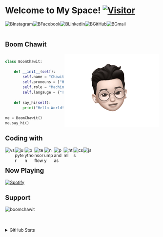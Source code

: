 # Welcome to My Space! [![Visitor](https://visitor-badge.laobi.icu/badge?page_id=BoomChawit.BoomChawit)](https://github.com/BoomChawit)

<a href="https://www.instagram.com/b.chawit">
  <img align="left" alt="BInstagram" height="30" src="https://cdn-icons-png.flaticon.com/512/2111/2111463.png"/>
</a>
<a href="https://www.facebook.com/boomchawit">
  <img align="left" alt="BFacebook" height="30" src="https://cdn-icons-png.flaticon.com/512/733/733547.png"/>
</a>
<a href="https://www.linkedin.com/in/bchawit">
  <img align="left" alt="BLinkedIn" height="30" src="https://cdn-icons-png.flaticon.com/512/174/174857.png"/>
</a>
<a href="https://github.com/BoomChawit">
  <img align="left" alt="BGitHub" height="30" src="https://cdn-icons-png.flaticon.com/512/733/733553.png"/>
</a>
<a href="mailto:boomchawit.2203@gmail.com">
  <img align="left" alt="BGmail" height="32" src="https://cdn-icons-png.flaticon.com/512/732/732200.png"/>
</a>
<br><br>

## Boom Chawit 
<img align="right" alt="ChawitGIF" src="https://github.com/BoomChawit/BoomChawit/blob/main/Pics/Memoji_BoomChawit.gif" height="240" />


```python

class BoomChawit:

    def __init__(self):
        self.name = "Chawit Kaewnuratchadasor"
        self.pronouns = ["He", "Him"]
        self.role = "Machine Learning Engineer"
        self.langauge = {"Thai" : "Native", "English" : "Fluent"}

    def say_hi(self):
        print("Hello World!")

me = BoomChawit()
me.say_hi()


```
<!-- ## Currently working on 

- Trying to sleep 
- AI Image Generator from Texts (Autoencoder) 
- My PortFolio Website by React Native -->


## Coding with

<img align="left" alt="vs" width="32" src="https://cdn.jsdelivr.net/gh/devicons/devicon/icons/vscode/vscode-original.svg">
<img align="left" alt="jupyter" width="32" src="https://cdn.jsdelivr.net/gh/devicons/devicon/icons/jupyter/jupyter-original-wordmark.svg"/>
<img align="left" alt="python" width="32" src="https://cdn.jsdelivr.net/gh/devicons/devicon/icons/python/python-original.svg"/>
<!-- <img align="left" alt="c" width="32" src="https://cdn.jsdelivr.net/gh/devicons/devicon/icons/c/c-original.svg"/> -->
<!-- <img align="left" alt="matlab" width="32" src="https://cdn.jsdelivr.net/gh/devicons/devicon/icons/matlab/matlab-original.svg"/> -->
<!-- <img align="left" alt="r" width="32" src="https://cdn.jsdelivr.net/gh/devicons/devicon/icons/r/r-original.svg"/> -->
<img align="left" alt="tensorflow" width="32" src="https://cdn.jsdelivr.net/gh/devicons/devicon/icons/tensorflow/tensorflow-original.svg"/>
<img align="left" alt="numpy" width="32" src="https://cdn.jsdelivr.net/gh/devicons/devicon/icons/numpy/numpy-original.svg"/>
<img align="left" alt="pandas" width="32" src="https://cdn.jsdelivr.net/gh/devicons/devicon/icons/pandas/pandas-original.svg"/>
<img align="left" alt="html" width="32" src="https://cdn.jsdelivr.net/gh/devicons/devicon/icons/html5/html5-original.svg">
<img align="left" alt="css" width="32" src="https://cdn.jsdelivr.net/gh/devicons/devicon/icons/css3/css3-original.svg">
<img align="left" alt="js" width="32" src="https://cdn.jsdelivr.net/gh/devicons/devicon/icons/javascript/javascript-original.svg">
<!-- <img align="left" alt="jq" width="32" src="https://cdn.jsdelivr.net/gh/devicons/devicon/icons/jquery/jquery-original.svg"> -->
<!-- <img align="left" alt="bs" width="32" src="https://cdn.jsdelivr.net/gh/devicons/devicon/icons/bootstrap/bootstrap-original.svg"> -->
<!-- <img align="left" alt="sql" width="32" src="https://cdn.jsdelivr.net/gh/devicons/devicon/icons/mysql/mysql-original.svg"/> -->
<!-- <img align="left" alt="flask" width="32" src="https://cdn.jsdelivr.net/gh/devicons/devicon/icons/flask/flask-original.svg"/> -->
<!-- <img align="left" alt="php" width="32" src="https://cdn.jsdelivr.net/gh/devicons/devicon/icons/php/php-original.svg"/> -->
<!-- <img align="left" alt="wordpress" width="32" src="https://cdn.jsdelivr.net/gh/devicons/devicon/icons/wordpress/wordpress-plain.svg"> -->
<!-- <img align="left" alt="digitalocean" width="32" src="https://cdn.jsdelivr.net/gh/devicons/devicon/icons/digitalocean/digitalocean-original.svg"> -->

<br><br>

<!-- ### Currently learning
<img align="left" alt="nodejs" width="34" src="https://cdn.jsdelivr.net/gh/devicons/devicon/icons/nodejs/nodejs-original.svg">
<img align="left" alt="react" width="34" src="https://cdn.jsdelivr.net/gh/devicons/devicon/icons/react/react-original.svg">
<img align="left" alt="c++" width="34" src="https://cdn.jsdelivr.net/gh/devicons/devicon/icons/cplusplus/cplusplus-original.svg">
<br /><br />

### Planning to learn
<img align="left" alt="angular" width="34" src="https://cdn.jsdelivr.net/gh/devicons/devicon/icons/angularjs/angularjs-original.svg">
<img align="left" alt="flutter" width="34" src="https://cdn.jsdelivr.net/gh/devicons/devicon/icons/flutter/flutter-original.svg">
<img align="left" alt="mongodb" width="34" src="https://cdn.jsdelivr.net/gh/devicons/devicon/icons/mongodb/mongodb-original.svg">
<img align="left" alt="vuejs" width="34" src="https://cdn.jsdelivr.net/gh/devicons/devicon/icons/vuejs/vuejs-original.svg">

<img src = "https://img.shields.io/github/watchers/BoomChawit/BoomChawit?style=social"/> -->

## Now Playing

[![Spotify](https://spotify-now-playing-smoky-five.vercel.app//api/spotify)](https://open.spotify.com/user/314ft2p24omnvcnd6pqb6si4gcea)

## Support
<p><a href="https://www.buymeacoffee.com/boomchawit"> <img align="left" src="https://cdn.buymeacoffee.com/buttons/v2/default-yellow.png" height="50" width="210" alt="boomchawit" /></a></p>
<br><br><br><br>

<details>
  <summary>GitHub Stats</summary>
  <img alt="BoomChawit's GitHub Stats" src="https://github-readme-stats.vercel.app/api?username=BoomChawit&show_icons=true" />
  <img src="https://github-readme-streak-stats.herokuapp.com/?user=boomchawit&"/>
</details>

